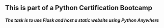## This is part of a Python Certification Bootcamp

##### The task is to use Flask and host a static website using Python Anywhere
